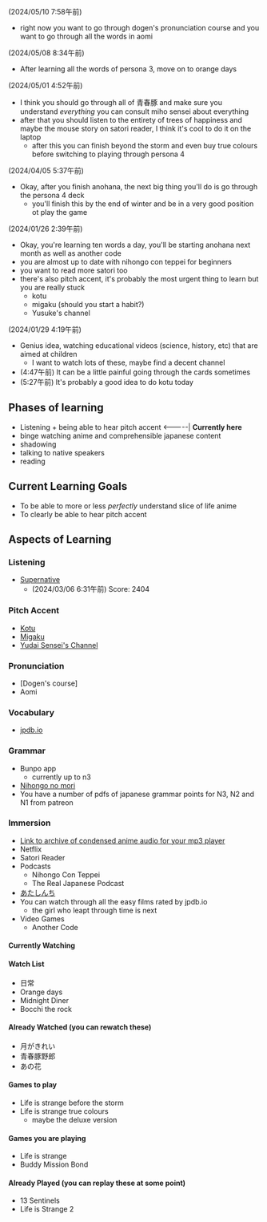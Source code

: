 (2024/05/10 7:58午前)
- right now you want to go through dogen's pronunciation course and you want to go through all the words in aomi


(2024/05/08 8:34午前)
- After learning all the words of persona 3, move on to orange days

(2024/05/01 4:52午前)
- I think you should go through all of 青春豚 and make sure you understand *everything* you can consult miho sensei about everything
- after that you should listen to the entirety of trees of happiness and maybe the mouse story on satori reader, I think it's cool to do it on the laptop
  - after this you can finish beyond the storm and even buy true colours before switching to playing through persona 4


(2024/04/05 5:37午前)
- Okay, after you finish anohana, the next big thing you'll do is go through the persona 4 deck
  - you'll finish this by the end of winter and be in a very good position ot play the game



(2024/01/26 2:39午前)
- Okay, you're learning ten words a day, you'll be starting anohana next month as well as another code
- you are almost up to date with nihongo con teppei for beginners
- you want to read more satori too
- there's also pitch accent, it's probably the most urgent thing to learn but you are really stuck
  - kotu
  - migaku (should you start a habit?)
  - Yusuke's channel

(2024/01/29 4:19午前)
- Genius idea, watching educational videos (science, history, etc) that are aimed at children
  - I want to watch lots of these, maybe find a decent channel
- (4:47午前) It can be a little painful going through the cards sometimes
- (5:27午前) It's probably a good idea to do kotu today


## Phases of learning
- Listening + being able to hear pitch accent <-----| **Currently here**
- binge watching anime and comprehensible japanese content
- shadowing
- talking to native speakers
- reading


## Current Learning Goals
- To be able to more or less *perfectly* understand slice of life anime
- To clearly be able to hear pitch accent

## Aspects of Learning

### Listening
- [Supernative](https://supernative.tv/ja/)
  - (2024/03/06 6:31午前) Score: 2404



### Pitch Accent
- [Kotu](https://kotu.io)
- [Migaku](https://pitch.migaku.io/)
- [Yudai Sensei's Channel](https://www.youtube.com/@yudaisensei2020)

### Pronunciation
- [Dogen's course]
- Aomi

### Vocabulary
- [jpdb.io](https://jpdb.io)

### Grammar
- Bunpo app
  - currently up to n3
- [Nihongo no mori](https://www.youtube.com/@nihongonomori2013)
- You have a number of pdfs of japanese grammar points for N3, N2 and N1 from patreon

### Immersion
- [Link to archive of condensed anime audio for your mp3 player](https://mega.nz/folder/8HhhWDyJ#SHw5xsYxyhWUX536UcqkeQ)
- Netflix
- Satori Reader
- Podcasts
  - Nihongo Con Teppei
  - The Real Japanese Podcast
- [あたしんち](https://www.youtube.com/@Atashinchi)
- You can watch through all the easy films rated by jpdb.io
  - the girl who leapt through time is next
- Video Games
  - Another Code

#### Currently Watching
#### Watch List
- 日常
- Orange days
- Midnight Diner
- Bocchi the rock
#### Already Watched (you can rewatch these)
- 月がきれい
- 青春豚野郎
- あの花

#### Games to play
- Life is strange before the storm
- Life is strange true colours
  - maybe the deluxe version

#### Games you are playing
- Life is strange
- Buddy Mission Bond

#### Already Played (you can replay these at some point)
- 13 Sentinels
- Life is Strange 2
